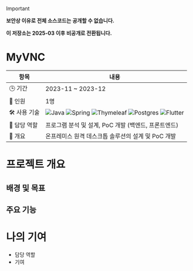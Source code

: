 > [!IMPORTANT]
> **보안상 이유로 전체 소스코드는 공개할 수 없습니다.**
> 
> **이 저장소는 2025-03 이후 비공개로 전환됩니다.**

# MyVNC

| 항목          | 내용 |
|--------------|------|
| 🕒 기간      | 2023-11 ~ 2023-12 |
| 👥 인원      | 1명 |
| 🛠 사용 기술 | <img src="https://img.shields.io/badge/java-%23ED8B00.svg?style=for-the-badge&logo=openjdk&logoColor=white" alt="Java"/> <img alt="Spring" src="https://img.shields.io/badge/spring-%236DB33F.svg?style=for-the-badge&logo=spring&logoColor=white" alt="Spring"/> <img src="https://img.shields.io/badge/Thymeleaf-%23005C0F.svg?style=for-the-badge&logo=Thymeleaf&logoColor=white" alt="Thymeleaf"/> <img src="https://img.shields.io/badge/postgres-%23316192.svg?style=for-the-badge&logo=postgresql&logoColor=white" alt="Postgres"/> <img src="https://img.shields.io/badge/Flutter-%2302569B.svg?style=for-the-badge&logo=Flutter&logoColor=white" alt="Flutter"/> |
| 🎯 담당 역할 | 프로그램 분석 및 설계, PoC 개발 (백엔드, 프론트엔드) |
| 📖 개요      | 온프레미스 원격 데스크톱 솔루션의 설계 및 PoC 개발 |

# 프로젝트 개요
## 배경 및 목표
## 주요 기능

# 나의 기여
- 담당 역할
- 기여
